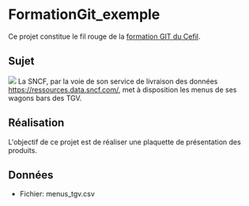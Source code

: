 # FormationGit_exemple

Ce projet constitue le fil rouge de la [formation GIT du Cefil](https://github.com/RemiDumas/FormationGit). 

## Sujet
![](Sncf_logo.png)
La SNCF, par la voie de son service de livraison des données <https://ressources.data.sncf.com/>, met à disposition les menus de ses wagons bars des TGV.

## Réalisation
L'objectif de ce projet est de réaliser une plaquette de présentation des produits.

## Données

- Fichier: menus_tgv.csv
